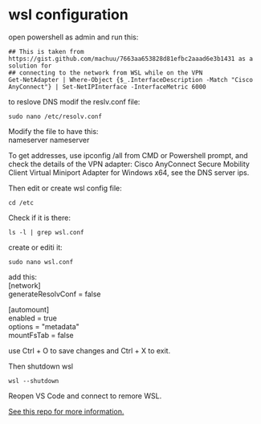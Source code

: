 # wsl configuration  

open powershell as admin and run this:  
```
## This is taken from https://gist.github.com/machuu/7663aa653828d81efbc2aaad6e3b1431 as a solution for
## connecting to the network from WSL while on the VPN
Get-NetAdapter | Where-Object {$_.InterfaceDescription -Match "Cisco AnyConnect"} | Set-NetIPInterface -InterfaceMetric 6000  
```  
to reslove DNS modif the reslv.conf file:  
```
sudo nano /etc/resolv.conf
```  
Modify the file to have this:  
nameserver <corporateDNS1>
nameserver <corporateDNS2>

To get <corporateDNS> addresses, use ipconfig /all from CMD or Powershell prompt, and check the details of the VPN adapter: 
Cisco AnyConnect Secure Mobility Client Virtual Miniport Adapter for Windows x64, see the DNS server ips.   


Then edit or create wsl config file:  
```
cd /etc  
```  
Check if it is there:  
``` 
ls -l | grep wsl.conf
```  
create or editi it:  
```
sudo nano wsl.conf
```  
add this:  
[network]  
generateResolvConf = false  
 
[automount]  
enabled = true  
options = "metadata"  
mountFsTab = false  

use Ctrl + O to save changes and Ctrl + X to exit.  

Then shutdown wsl  
```
wsl --shutdown
```  

Reopen VS Code and connect to remore WSL.  

[See this repo for more information.](https://gist.github.com/machuu/7663aa653828d81efbc2aaad6e3b1431)  

